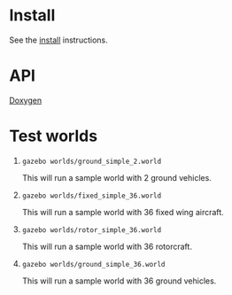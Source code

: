 # Install

See the [install](https://bitbucket.org/osrf/swarm/wiki/Install.md) instructions.

# API

  [Doxygen](https://s3.amazonaws.com/osrf-distributions/swarm/api/0.1.0/index.html)

# Test worlds

1. `gazebo worlds/ground_simple_2.world`

    This will run a sample world with 2 ground vehicles.

1. `gazebo worlds/fixed_simple_36.world`

    This will run a sample world with 36 fixed wing aircraft.

1. `gazebo worlds/rotor_simple_36.world`

    This will run a sample world with 36 rotorcraft.

1. `gazebo worlds/ground_simple_36.world`

    This will run a sample world with 36 ground vehicles.